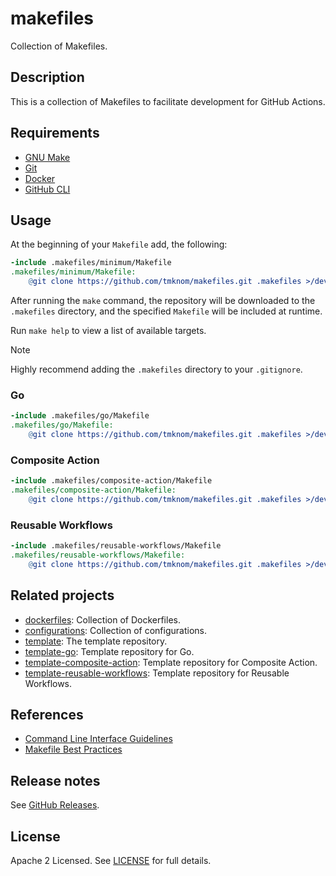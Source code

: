 # makefiles

Collection of Makefiles.

## Description

This is a collection of Makefiles to facilitate development for GitHub Actions.

## Requirements

- [GNU Make](https://www.gnu.org/software/make/)
- [Git](https://git-scm.com/)
- [Docker](https://www.docker.com/)
- [GitHub CLI](https://cli.github.com/)

## Usage

At the beginning of your `Makefile` add, the following:

```makefile
-include .makefiles/minimum/Makefile
.makefiles/minimum/Makefile:
	@git clone https://github.com/tmknom/makefiles.git .makefiles >/dev/null 2>&1
```

After running the `make` command, the repository will be downloaded to the `.makefiles` directory,
and the specified `Makefile` will be included at runtime.

Run `make help` to view a list of available targets.

> [!NOTE]
> Highly recommend adding the `.makefiles` directory to your `.gitignore`.

### Go

```makefile
-include .makefiles/go/Makefile
.makefiles/go/Makefile:
	@git clone https://github.com/tmknom/makefiles.git .makefiles >/dev/null 2>&1
```

### Composite Action

```makefile
-include .makefiles/composite-action/Makefile
.makefiles/composite-action/Makefile:
	@git clone https://github.com/tmknom/makefiles.git .makefiles >/dev/null 2>&1
```

### Reusable Workflows

```makefile
-include .makefiles/reusable-workflows/Makefile
.makefiles/reusable-workflows/Makefile:
	@git clone https://github.com/tmknom/makefiles.git .makefiles >/dev/null 2>&1
```

## Related projects

- [dockerfiles](https://github.com/tmknom/dockerfiles): Collection of Dockerfiles.
- [configurations](https://github.com/tmknom/configurations): Collection of configurations.
- [template](https://github.com/tmknom/template): The template repository.
- [template-go](https://github.com/tmknom/template-composite-action): Template repository for Go.
- [template-composite-action](https://github.com/tmknom/template-composite-action): Template repository for Composite Action.
- [template-reusable-workflows](https://github.com/tmknom/template-reusable-workflows): Template repository for Reusable Workflows.

## References

- [Command Line Interface Guidelines](https://clig.dev/)
- [Makefile Best Practices](https://docs.cloudposse.com/reference/best-practices/make-best-practices/)

## Release notes

See [GitHub Releases][releases].

## License

Apache 2 Licensed. See [LICENSE](LICENSE) for full details.

[releases]: https://github.com/tmknom/makefiles/releases
